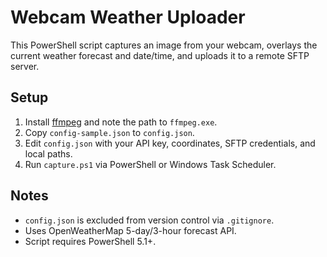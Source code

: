 # Webcam Weather Uploader

This PowerShell script captures an image from your webcam, overlays the current weather forecast and date/time, and uploads it to a remote SFTP server.

## Setup

1. Install [ffmpeg](https://ffmpeg.org/download.html) and note the path to `ffmpeg.exe`.
2. Copy `config-sample.json` to `config.json`.
3. Edit `config.json` with your API key, coordinates, SFTP credentials, and local paths.
4. Run `capture.ps1` via PowerShell or Windows Task Scheduler.

## Notes

- `config.json` is excluded from version control via `.gitignore`.
- Uses OpenWeatherMap 5-day/3-hour forecast API.
- Script requires PowerShell 5.1+.

